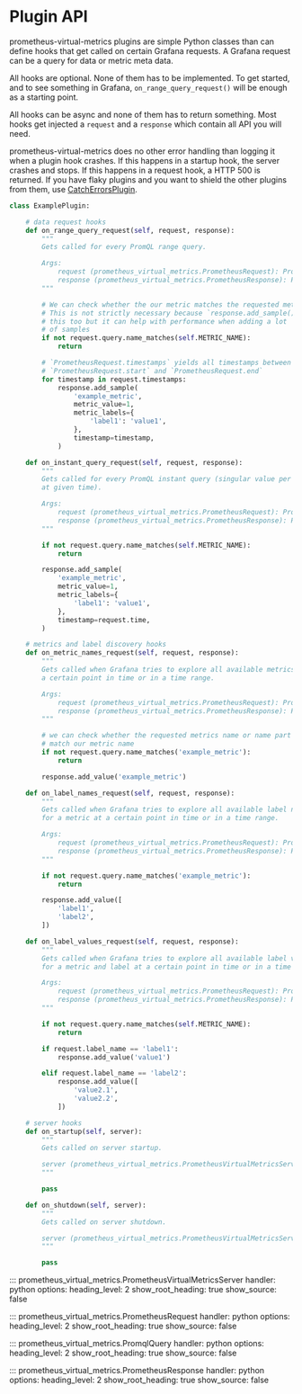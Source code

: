 # Plugin API

prometheus-virtual-metrics plugins are simple Python classes than can define
hooks that get called on certain Grafana requests. A Grafana request can be
a query for data or metric meta data.

All hooks are optional. None of them has to be implemented. To get started,
and to see something in Grafana, `on_range_query_request()` will be enough as
a starting point.

All hooks can be async and none of them has to return something. Most hooks get
injected a `request` and a `response` which contain all API you will need.

prometheus-virtual-metrics does no other error handling than logging it when a
plugin hook crashes. If this happens in a startup hook, the server crashes and
stops. If this happens in a request hook, a HTTP 500 is returned.
If you have flaky plugins and you want to shield the other plugins from them,
use [CatchErrorsPlugin](plugins/catch-errors.md).
```python
class ExamplePlugin:

    # data request hooks
    def on_range_query_request(self, request, response):
        """
        Gets called for every PromQL range query.

        Args:
            request (prometheus_virtual_metrics.PrometheusRequest): Prometheus request
            response (prometheus_virtual_metrics.PrometheusResponse): Prometheus response
        """

        # We can check whether the our metric matches the requested metrics.
        # This is not strictly necessary because `response.add_sample()` checks
        # this too but it can help with performance when adding a lot
        # of samples
        if not request.query.name_matches(self.METRIC_NAME):
            return

        # `PrometheusRequest.timestamps` yields all timestamps between
        # `PrometheusRequest.start` and `PrometheusRequest.end`
        for timestamp in request.timestamps:
            response.add_sample(
                'example_metric',
                metric_value=1,
                metric_labels={
                    'label1': 'value1',
                },
                timestamp=timestamp,
            )

    def on_instant_query_request(self, request, response):
        """
        Gets called for every PromQL instant query (singular value per metric
        at given time).

        Args:
            request (prometheus_virtual_metrics.PrometheusRequest): Prometheus request
            response (prometheus_virtual_metrics.PrometheusResponse): Prometheus response
        """

        if not request.query.name_matches(self.METRIC_NAME):
            return

        response.add_sample(
            'example_metric',
            metric_value=1,
            metric_labels={
                'label1': 'value1',
            },
            timestamp=request.time,
        )

    # metrics and label discovery hooks
    def on_metric_names_request(self, request, response):
        """
        Gets called when Grafana tries to explore all available metrics for
        a certain point in time or in a time range.

        Args:
            request (prometheus_virtual_metrics.PrometheusRequest): Prometheus request
            response (prometheus_virtual_metrics.PrometheusResponse): Prometheus response
        """

        # we can check whether the requested metrics name or name part
        # match our metric name
        if not request.query.name_matches('example_metric'):
            return

        response.add_value('example_metric')

    def on_label_names_request(self, request, response):
        """
        Gets called when Grafana tries to explore all available label names
        for a metric at a certain point in time or in a time range.

        Args:
            request (prometheus_virtual_metrics.PrometheusRequest): Prometheus request
            response (prometheus_virtual_metrics.PrometheusResponse): Prometheus response
        """

        if not request.query.name_matches('example_metric'):
            return

        response.add_value([
            'label1',
            'label2',
        ])

    def on_label_values_request(self, request, response):
        """
        Gets called when Grafana tries to explore all available label values
        for a metric and label at a certain point in time or in a time range.

        Args:
            request (prometheus_virtual_metrics.PrometheusRequest): Prometheus request
            response (prometheus_virtual_metrics.PrometheusResponse): Prometheus response
        """

        if not request.query.name_matches(self.METRIC_NAME):
            return

        if request.label_name == 'label1':
            response.add_value('value1')

        elif request.label_name == 'label2':
            response.add_value([
                'value2.1',
                'value2.2',
            ])

    # server hooks
    def on_startup(self, server):
        """
        Gets called on server startup.

        server (prometheus_virtual_metrics.PrometheusVirtualMetricsServer): prometheus-virtual-metrics server object
        """

        pass

    def on_shutdown(self, server):
        """
        Gets called on server shutdown.

        server (prometheus_virtual_metrics.PrometheusVirtualMetricsServer): prometheus-virtual-metrics server object
        """

        pass
```

::: prometheus_virtual_metrics.PrometheusVirtualMetricsServer
    handler: python
    options:
      heading_level: 2
      show_root_heading: true
      show_source: false

::: prometheus_virtual_metrics.PrometheusRequest
    handler: python
    options:
      heading_level: 2
      show_root_heading: true
      show_source: false

::: prometheus_virtual_metrics.PromqlQuery
    handler: python
    options:
      heading_level: 2
      show_root_heading: true
      show_source: false

::: prometheus_virtual_metrics.PrometheusResponse
    handler: python
    options:
      heading_level: 2
      show_root_heading: true
      show_source: false
